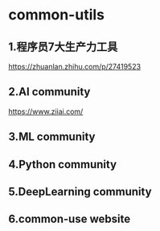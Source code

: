 # common-utils
## 1.程序员7大生产力工具
https://zhuanlan.zhihu.com/p/27419523
## 2.AI community
https://www.ziiai.com/

## 3.ML community


## 4.Python community


## 5.DeepLearning community


## 6.common-use website



